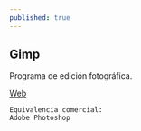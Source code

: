 ```yaml
---
published: true
---
```


## Gimp
Programa de edición fotográfica.

[Web](http://www.inkscape.org/es/)

```
Equivalencia comercial:  
Adobe Photoshop
```

